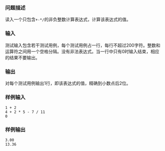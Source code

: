 ### 问题描述

读入一个只包含`+-*/`的非负整数计算表达式，计算该表达式的值。

### 输入

测试输入包含若干测试用例，每个测试用例占一行，每行不超过200字符。整数和运算符之间用一个空格分隔。没有非法表达式。当一行中只有0时输入结束，相应的结果不要输出。

### 输出

对每个测试用例输出1行，即该表达式的值，精确到小数点后2位。

### 样例输入

```
1 + 2
4 + 2 * 5 - 7 / 11
0
```

### 样例输出

```
3.00
13.36
```